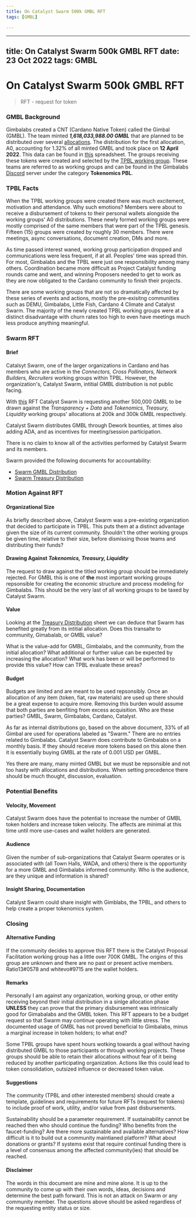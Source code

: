 ```yaml
---
title: On Catalyst Swarm 500k GMBL RFT
tags: [GMBL]

---
```


---
title: On Catalyst Swarm 500k GMBL RFT
date: 23 Oct 2022
tags: GMBL
---

# On Catalyst Swarm 500k GMBL RFT
> RFT - request for token

### GMBL Background
Gimbalabs created a CNT (Cardano Native Token) called the Gimbal (GMBL). The team minted ***1,618,033,988.00 GMBL*** that are planned to be distributed over several [allocations](https://docs.google.com/spreadsheets/d/1X5uv-KscMQALvsdqfNyxbFxEUJ_MQ-dgtMZJJ4cVlJc/edit?usp=sharing). The distribution for the first allocation, A0, accounting for 1.32% of all minted GMBL and took place on **12 April 2022**. This data can be found in [this](https://docs.google.com/spreadsheets/d/1ui6Te33_RYB7tX4nRDcToR0s1NYJpX2g3Cxh0OU9-gw/edit#gid=0) spreadsheet. The groups receiving these tokens were created and selected by the [TPBL working group](https://discord.com/channels/767416282198835220/928062517039759441). These teams are referred to as working groups and can be found in the Gimbalabs [Discord](https://discord.gg/stkCVJKtZm) server under the category **Tokenomics PBL**.

### TPBL Facts
When the TPBL working groups were created there was much excitement, motivation and attendance. Why such emotions? Members were about to receive a disbursement of tokens to their personal wallets alongside the working groups' A0 distributions. These newly formed working groups were mostly comprised of the same members that were part of the TPBL genesis. Fifteen (15) groups were created by roughly 30 members. There were meetings, async conversations, document creation, DMs and more. 

As time passed interest waned, working group participation dropped and communications were less frequent, if at all. Peoples' time was spread thin. For most, Gimbalabs and the TPBL were just one responsibility among many others. Coordination became more difficult as Project Catalyst funding rounds came and went, and winning Proposers needed to get to work as they are now obligated to the Cardano community to finish their projects.

There are some working groups that are not so dramatically affected by these series of events and actions, mostly the pre-exisitng communities such as DEMU, Gimbalabs, Little Fish, Cardano 4 Climate and Catalyst Swarm. The majority of the newly created TPBL working groups were at a distinct disadvantage with churn rates too high to even have meetings much less produce anything meaningful.

### Swarm RFT
#### Brief
Catalsyt Swarm, one of the larger organizations in Cardano and has members who are active in the *Connectors, Cross Pollinators, Network Builders, Recruiters* working groups within TPBL. However, the organization's, Catalyst Swarm, intitial GMBL distribution is not public facing. 

With [this](https://docs.google.com/document/d/1xahcslG90OOpJlZoDwFwx2JBNzD4tG163BhTBV-9Kb0/edit#heading=h.6mzoorl6y60v) RFT Catalyst Swarm is requesting another 500,000 GMBL to be drawn against the *Transparency + Data* and *Tokenomics, Treasury, Liquidity* working groups' allocations at 200k and 300k GMBL respectively. 

Catalyst Swarm distributes GMBL through Dework bounties, at times also adding ADA, and as incentives for meeting/session participation. 

There is no claim to know all of the activities performed by Catalyst Swarm and its members.

Swarm provided the following documents for accountability:
- [Swarm GMBL Distribution](https://docs.google.com/spreadsheets/d/1VgajHneZXvpwXfje1-cAES9IfILqDVIMhRhTDJHFvxU/edit#gid=0)
- [Swarm Treasury Distribution](https://docs.google.com/spreadsheets/d/10ZzuxMfoGRm7ys__tZRs9cFDhU2C0wlV/edit#gid=1703630325)

### Motion Against RFT
#### Organizational Size
As briefly described above, Catalyst Swarm was a pre-existing organization that decided to participate in TPBL. This puts them at a distinct advantage given the size of its current community. Shouldn't the other working groups be given time, relative to their size, before dismissing those teams and distributing their funds?

#### Drawing Against *Tokenomics, Treasury, Liquidity*
The request to draw against the titled working group should be immediately rejected. For GMBL this is one of **the** most important working groups repsonsible for creating the economic structure and process modeling for Gimbalabs. This should be the very last of all working groups to be taxed by Catalyst Swarm.

#### Value
Looking at the [Treasury Distribution](https://docs.google.com/spreadsheets/d/10ZzuxMfoGRm7ys__tZRs9cFDhU2C0wlV/edit#gid=1703630325) sheet we can deduce that Swarm has benefited greatly from its intitial allocation. Does this transalte to community, Gimabalab, or GMBL value?

What is the value-add for GMBL, Gimbalabs, and the community, from the initial allocation? What additional or further value can be expected by increasing the allocation? What work has been or will be performed to provide this value? How can TPBL evaluate these areas?

#### Budget
Budgets are limited and are meant to be used repsonsibly. Once an allocation of any item (token, fiat, raw materials) are used up there should be a great expense to acquire more. Removing this burden would assume that both parties are benfiting from excess acquisition. Who are these parties? GMBL, Swarm, Gimbalabs, Cardano, Catalyst.

As far as internal distributions go, based on the above document, 33% of all Gimbal are used for operations labeled as "Swarm." There are no entries related to Gimbalabs. Catalyst Swarm does contribute to Gimbalabs on a monthly basis. If they should receive more tokens based on this alone then it is essentially buying GMBL at the rate of 0.001 USD per GMBL. 

Yes there are many, many minted GMBL but we must be repsonsible and not too hasty with allocations and distributions. When setting precedence there should be much thought, discussion, evaluation.

### Potential Benefits
#### Velocity, Movement
Catalyst Swarm does have the potential to increase the number of GMBL token holders and increase token velocity. The affects are minimal at this time until more use-cases and wallet holders are generated.

#### Audience
Given the number of sub-organizations that Catalyst Swarm operates or is associated with (all Town Halls, WADA, and others) there is the opportunity for a more GMBL and Gimbalabs informed community. Who is the audience, are they unique and information is shared?

#### Insight Sharing, Documentation
Catalyst Swarm could share insight with Gimblabs, the TPBL, and others to help create a proper tokenomics system. 

### Closing
#### Alternative Funding
If the community decides to approve this RFT there is the Catalyst Proposal Facilitation working group has a little over 700K GMBL. The origins of this group are unknown and there are no past or present active members. Ratio13#0578 and whitevo#9715 are the wallet holders.

#### Remarks
Personally I am against any organization, working group, or other entity receiving beyond their initial distribution in a sinlge allocation phase **UNLESS** they can prove that the primary disbursement was intrinsically good for Gimabalabs and the GMBL token. This RFT appears to be a budget request so that Swarm may continue operating with little stress. The documented usage of GMBL has not proved beneficial to Gimbalabs, minus a marginal increase in token holders; to what end?

Some TPBL groups have spent hours wotking towards a goal without having distributed GMBL to those participants or through working projects. These groups should be able to retain their allocations without fear of it being reduced by another participating organization. Actions like this could lead to token consolidation, outsized influence or decreased token value.

#### Suggestions

The community (TPBL and other interested members) should create a template, guidelines and requirements for future RFTs (request for tokens) to include proof of work, utility, and/or value from past disbursements.

Sustainability should be a parameter requirement. If sustainability cannot be reached then who should continue the funding? Who benefits from the faucet-funding? Are there more sustainable and available alternatives? How difficult is it to build out a community maintianed platform? What about donations or grants? If systems exist that require continual funding there is a level of consensus among the affected community(ies) that should be reached.

#### Disclaimer

The words in this document are mine and mine alone. It is up to the community to come up with their own words, ideas, decisions and determine the best path forward. This is not an attack on Swarm or any community member. The questions above should be asked regardless of the requesting entity status or size.
